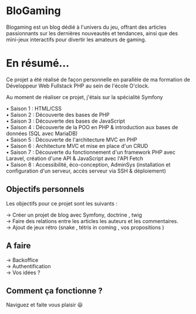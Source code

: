 # BloGaming
Blogaming est un blog dédié à l'univers du jeu, offrant des articles passionnants sur les dernières nouveautés et tendances, ainsi que des mini-jeux interactifs pour divertir les amateurs de gaming.

# En résumé...
Ce projet a été réalisé de façon personnelle en parallèle de ma formation de Développeur Web Fullstack PHP au sein de l'école O'clock.

Au moment de réaliser ce projet, j'étais sur la spécialité Symfony  

• Saison 1 : HTML/CSS  
• Saison 2 : Découverte des bases de PHP  
• Saison 3 : Découverte des bases de JavaScript  
• Saison 4 : Découverte de la POO en PHP & introduction aux bases de données (SQL avec MariaDB)  
• Saison 5 : Découverte de l'architecture MVC en PHP  
• Saison 6 : Architecture MVC et mise en place d'un CRUD  
• Saison 7 : Découverte du fonctionnement d'un framework PHP avec Laravel, création d'une API & JavaScript avec l'API Fetch  
• Saison 8 : Accessibilité, éco-conception, AdminSys (installation et configuration d'un serveur, accès serveur via SSH & déploiement)  

## Objectifs personnels
Les objectifs pour ce projet sont les suivants :  

→ Créer un projet de blog avec Symfony, doctrine , twig  
→ Faire des relations entre les articles les auteurs et les commentaires.  
→ Ajout de jeux rétro (snake , tétris in coming , vos propositions )   

## A faire 

→ Backoffice  
→ Authentification  
→ Vos idées ?  

## Comment ça fonctionne ?
Naviguez et faite vous plaisir 😃
